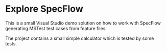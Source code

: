 # Explore SpecFlow

This is a small Visual Studio demo solution on how to work with SpecFlow
generating MSTest test cases from feature files.

The project contains a small simple calculator which is tested
by some tests.
